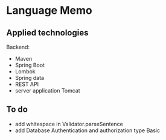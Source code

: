 # Language Memo

## Applied technologies
Backend:
- Maven
- Spring Boot
- Lombok
- Spring data 
- REST API
- server application Tomcat

## To do
- add whitespace in Validator.parseSentence
- add Database Authentication and authorization type Basic